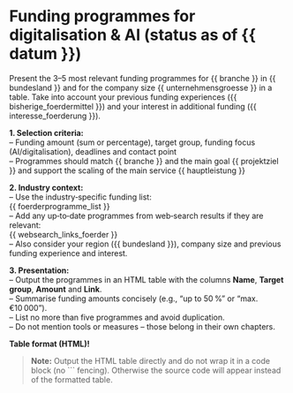 # Funding programmes for digitalisation & AI (status as of {{ datum }})

Present the 3–5 most relevant funding programmes for {{ branche }} in {{ bundesland }} and for the company size {{ unternehmensgroesse }} in a table. Take into account your previous funding experiences ({{ bisherige_foerdermittel }}) and your interest in additional funding ({{ interesse_foerderung }}).

**1. Selection criteria:**  
– Funding amount (sum or percentage), target group, funding focus (AI/digitalisation), deadlines and contact point  
– Programmes should match {{ branche }} and the main goal {{ projektziel }} and support the scaling of the main service {{ hauptleistung }}

**2. Industry context:**  
– Use the industry‑specific funding list:  
  {{ foerderprogramme_list }}  
– Add any up‑to‑date programmes from web‑search results if they are relevant:  
  {{ websearch_links_foerder }}  
– Also consider your region ({{ bundesland }}), company size and previous funding experience and interest.

**3. Presentation:**  
– Output the programmes in an HTML table with the columns **Name**, **Target group**, **Amount** and **Link**.  
– Summarise funding amounts concisely (e.g., “up to 50 %” or “max. €10 000”).  
– List no more than five programmes and avoid duplication.  
– Do not mention tools or measures – those belong in their own chapters.

**Table format (HTML)!**

> **Note:** Output the HTML table directly and do not wrap it in a code block (no ``` fencing). Otherwise the source code will appear instead of the formatted table.
